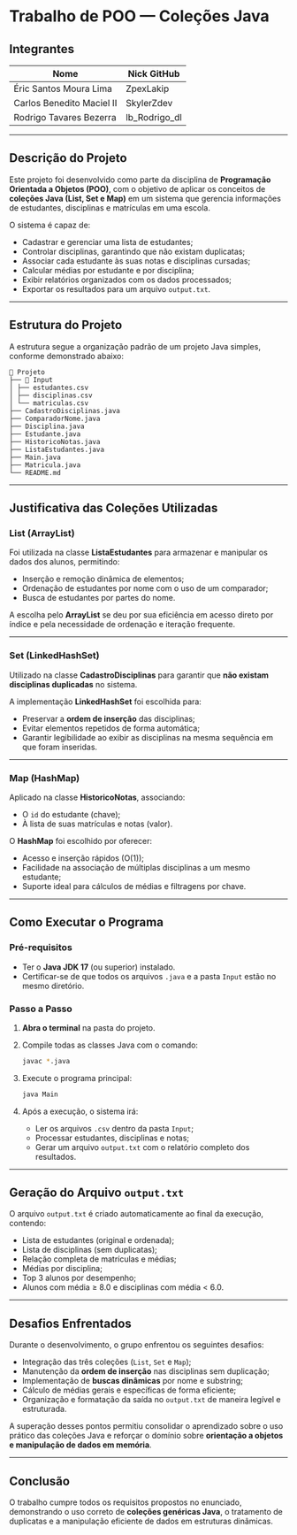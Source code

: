 # **Trabalho de POO — Coleções Java**

## **Integrantes**

| **Nome**                     | **Nick GitHub**   |
|------------------------------|------------------|
| Éric Santos Moura Lima       | ZpexLakip        |
| Carlos Benedito Maciel II    | SkylerZdev       |
| Rodrigo Tavares Bezerra      | lb_Rodrigo_dl    |

---

## **Descrição do Projeto**

Este projeto foi desenvolvido como parte da disciplina de **Programação Orientada a Objetos (POO)**, com o objetivo de aplicar os conceitos de **coleções Java (List, Set e Map)** em um sistema que gerencia informações de estudantes, disciplinas e matrículas em uma escola.

O sistema é capaz de:
- Cadastrar e gerenciar uma lista de estudantes;
- Controlar disciplinas, garantindo que não existam duplicatas;
- Associar cada estudante às suas notas e disciplinas cursadas;
- Calcular médias por estudante e por disciplina;
- Exibir relatórios organizados com os dados processados;
- Exportar os resultados para um arquivo `output.txt`.

---

## **Estrutura do Projeto**

A estrutura segue a organização padrão de um projeto Java simples, conforme demonstrado abaixo:

```text
📁 Projeto
├── 📁 Input
│ ├── estudantes.csv
│ ├── disciplinas.csv
│ └── matriculas.csv
├── CadastroDisciplinas.java
├── ComparadorNome.java
├── Disciplina.java
├── Estudante.java
├── HistoricoNotas.java
├── ListaEstudantes.java
├── Main.java
├── Matricula.java
└── README.md
```
---

## **Justificativa das Coleções Utilizadas**

### **List (ArrayList)**
Foi utilizada na classe **ListaEstudantes** para armazenar e manipular os dados dos alunos, permitindo:
- Inserção e remoção dinâmica de elementos;
- Ordenação de estudantes por nome com o uso de um comparador;
- Busca de estudantes por partes do nome.

A escolha pelo **ArrayList** se deu por sua eficiência em acesso direto por índice e pela necessidade de ordenação e iteração frequente.

---

### **Set (LinkedHashSet)**
Utilizado na classe **CadastroDisciplinas** para garantir que **não existam disciplinas duplicadas** no sistema.

A implementação **LinkedHashSet** foi escolhida para:
- Preservar a **ordem de inserção** das disciplinas;
- Evitar elementos repetidos de forma automática;
- Garantir legibilidade ao exibir as disciplinas na mesma sequência em que foram inseridas.

---

### **Map (HashMap)**
Aplicado na classe **HistoricoNotas**, associando:
- O `id` do estudante (chave);
- À lista de suas matrículas e notas (valor).

O **HashMap** foi escolhido por oferecer:
- Acesso e inserção rápidos (O(1));
- Facilidade na associação de múltiplas disciplinas a um mesmo estudante;
- Suporte ideal para cálculos de médias e filtragens por chave.

---

## **Como Executar o Programa**

### **Pré-requisitos**
- Ter o **Java JDK 17** (ou superior) instalado.
- Certificar-se de que todos os arquivos `.java` e a pasta `Input` estão no mesmo diretório.

### **Passo a Passo**

1. **Abra o terminal** na pasta do projeto.  

2. Compile todas as classes Java com o comando:
   ```bash
   javac *.java
   ```

3. Execute o programa principal:
   ```bash
   java Main
   ```

4. Após a execução, o sistema irá:
   - Ler os arquivos `.csv` dentro da pasta `Input`;  
   - Processar estudantes, disciplinas e notas;  
   - Gerar um arquivo `output.txt` com o relatório completo dos resultados.

---

## **Geração do Arquivo `output.txt`**

O arquivo `output.txt` é criado automaticamente ao final da execução, contendo:
- Lista de estudantes (original e ordenada);
- Lista de disciplinas (sem duplicatas);
- Relação completa de matrículas e médias;
- Médias por disciplina;
- Top 3 alunos por desempenho;
- Alunos com média ≥ 8.0 e disciplinas com média < 6.0.

---

## **Desafios Enfrentados**

Durante o desenvolvimento, o grupo enfrentou os seguintes desafios:
- Integração das três coleções (`List`, `Set` e `Map`);
- Manutenção da **ordem de inserção** nas disciplinas sem duplicação;
- Implementação de **buscas dinâmicas** por nome e substring;
- Cálculo de médias gerais e específicas de forma eficiente;
- Organização e formatação da saída no `output.txt` de maneira legível e estruturada.

A superação desses pontos permitiu consolidar o aprendizado sobre o uso prático das coleções Java e reforçar o domínio sobre **orientação a objetos e manipulação de dados em memória**.

---

## **Conclusão**

O trabalho cumpre todos os requisitos propostos no enunciado, demonstrando o uso correto de **coleções genéricas Java**, o tratamento de duplicatas e a manipulação eficiente de dados em estruturas dinâmicas.  
